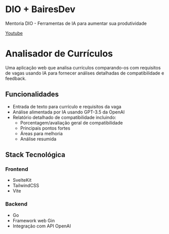 # DIO + BairesDev

Mentoria DIO - Ferramentas de IA para aumentar sua produtividade

[Youtube](https://www.youtube.com/watch?v=YJG8UOp80H4&ab_channel=DIO)


# Analisador de Currículos

Uma aplicação web que analisa currículos comparando-os com requisitos de vagas usando IA para fornecer análises detalhadas de compatibilidade e feedback.

## Funcionalidades

- Entrada de texto para currículo e requisitos da vaga
- Análise alimentada por IA usando GPT-3.5 da OpenAI
- Relatório detalhado de compatibilidade incluindo:
  - Porcentagem/avaliação geral de compatibilidade
  - Principais pontos fortes
  - Áreas para melhoria
  - Análise resumida

## Stack Tecnológica

### Frontend
- SvelteKit
- TailwindCSS
- Vite

### Backend
- Go
- Framework web Gin
- Integração com API OpenAI


